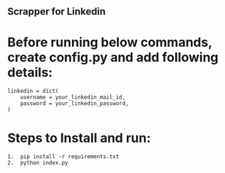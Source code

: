 ## Scrapper for Linkedin

# Before running below commands, create config.py and add following details:

	linkedin = dict(
	    username = your_linkedin_mail_id,
	    password = your_linkedin_password,
	)

# Steps to Install and run:

	1.	pip install -r requirements.txt
	2.	python index.py

